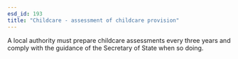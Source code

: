 ```yaml
---
esd_id: 193
title: "Childcare - assessment of childcare provision"
---
```


A local authority must prepare childcare assessments every three years and comply with the guidance of the Secretary of State when so doing.

